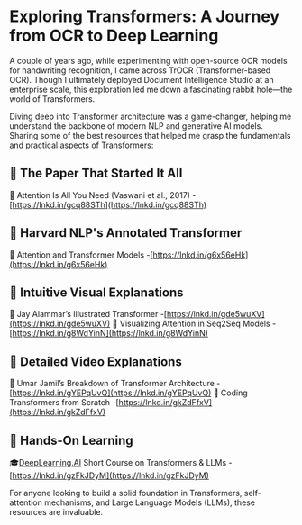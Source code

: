 # Exploring Transformers: A Journey from OCR to Deep Learning

A couple of years ago, while experimenting with open-source OCR models for handwriting recognition, I came across TrOCR (Transformer-based OCR). Though I ultimately deployed Document Intelligence Studio at an enterprise scale, this exploration led me down a fascinating rabbit hole—the world of Transformers.

Diving deep into Transformer architecture was a game-changer, helping me understand the backbone of modern NLP and generative AI models. Sharing some of the best resources that helped me grasp the fundamentals and practical aspects of Transformers:

## 📌 The Paper That Started It All

🔗 Attention Is All You Need (Vaswani et al., 2017) -[https://lnkd.in/gcq88STh](https://lnkd.in/gcq88STh)

## 📌 Harvard NLP's Annotated Transformer

🔗 Attention and Transformer Models -[https://lnkd.in/g6x56eHk](https://lnkd.in/g6x56eHk)

## 📌 Intuitive Visual Explanations

🔗 Jay Alammar’s Illustrated Transformer -[https://lnkd.in/gde5wuXV](https://lnkd.in/gde5wuXV)
🔗 Visualizing Attention in Seq2Seq Models -[https://lnkd.in/g8WdYinN](https://lnkd.in/g8WdYinN)

## 📌 Detailed Video Explanations

🎥 Umar Jamil’s Breakdown of Transformer Architecture -[https://lnkd.in/gYEPqUvQ](https://lnkd.in/gYEPqUvQ)
🎥 Coding Transformers from Scratch -[https://lnkd.in/gkZdFfxV](https://lnkd.in/gkZdFfxV)

## 📌 Hands-On Learning

🎓[DeepLearning.AI](http://deeplearning.ai/) Short Course on Transformers & LLMs -[https://lnkd.in/gzFkJDyM](https://lnkd.in/gzFkJDyM)

For anyone looking to build a solid foundation in Transformers, self-attention mechanisms, and Large Language Models (LLMs), these resources are invaluable.
